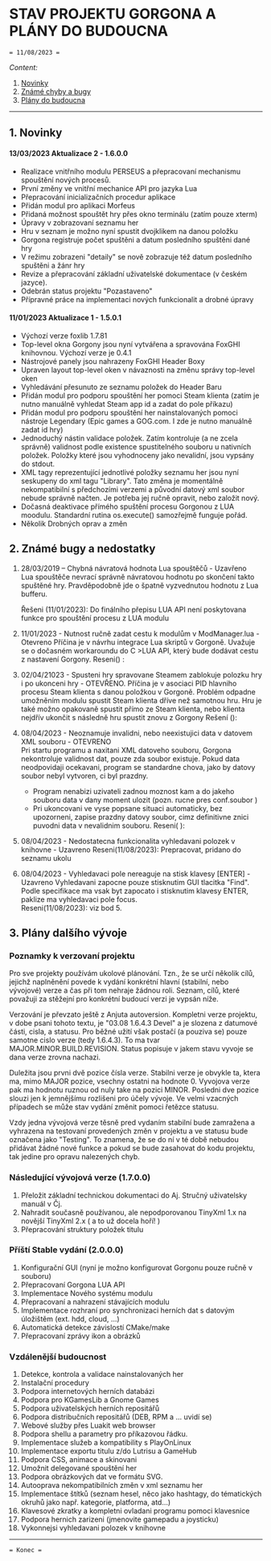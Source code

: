 # STAV PROJEKTU GORGONA A PLÁNY DO BUDOUCNA
    = 11/08/2023 =

*Content:*
  1. [Novinky](#1-Novinky)
  2. [Známé chyby a bugy](#2-Známé-bugy-a-nedostatky)
  3. [Plány do budoucna](#3-Plány-do-budoucna)
    
---
## 1. Novinky     
#### 13/03/2023 Aktualizace 2 - 1.6.0.0 
* Realizace vnitřního modulu PERSEUS a přepracovaní mechanismu spouštění nových procesů.
* První změny ve vnitřní mechanice API pro jazyka Lua  
* Přepracování inicializačních procedur aplikace  
* Přidán modul pro aplikaci Morfeus
* Přidaná možnost spouštět hry přes okno terminálu (zatím pouze xterm)
* Úpravy v zobrazovaní seznamu her
* Hru v seznam je možno nyní spustit dvojklikem na danou položku
* Gorgona registruje počet spuštěni a datum posledního spuštěni dané hry
* V režimu zobrazeni "detaily" se nově zobrazuje též datum posledního spuštěni a žánr hry
* Revize a přepracování základní uživatelské dokumentace (v českém jazyce). 
* Odebrán status projektu "Pozastaveno"
* Přípravné práce na implementaci nových funkcionalit a drobné úpravy

#### 11/01/2023 Aktualizace 1 - 1.5.0.1 
* Výchozí verze foxlib 1.7.81
* Top-level okna Gorgony jsou nyní vytvářena a spravována FoxGHI knihovnou. Výchozí verze je 0.4.1  
* Nástrojové panely jsou nahrazeny FoxGHI Header Boxy
* Upraven layout top-level oken v návaznosti na změnu správy top-level oken
* Vyhledávání přesunuto ze seznamu položek do Header Baru 
* Přidán modul pro podporu spouštění her pomoci Steam klienta (zatím je nutno manuálně vyhledat Steam app id a zadat do pole příkazu)
* Přidán modul pro podporu spouštění her nainstalovaných pomoci nástroje Legendary (Epic games a GOG.com. I zde je nutno manuálně zadat id hry)
* Jednoduchý nástin validace položek. Zatím kontroluje (a ne zcela správně) validnost podle existence spustitelného souboru u nativních položek.
  Položky které jsou vyhodnoceny jako nevalidní, jsou vypsány do stdout.
* XML tagy reprezentující jednotlivé položky seznamu her jsou nyní seskupeny do xml tagu "Library". Tato změna je momentálně nekompatibilní s předchozími 
  verzemi a původní datový xml soubor nebude správně načten. Je potřeba jej ručně opravit, nebo založit nový. 
* Dočasná deaktivace přímého spuštění procesu Gorgonou z LUA moodulu. Standardní rutina os.execute() samozřejmě funguje pořád. 
* Několik Drobných oprav a změn
    
## 2. Známé bugy a nedostatky
1. 28/03/2019 – Chybná návratová hodnota Lua spouštěčů - Uzavřeno  
   Lua spouštěče nevrací správně návratovou hodnotu po skončení takto spuštěné hry. Pravděpodobně jde o špatně vyzvednutou hodnotu z Lua bufferu.  
     
   Řešeni (11/01/2023): Do finálního přepisu LUA API není poskytovana funkce pro spouštění procesu z LUA modulu

2. 11/01/2023 - Nutnost ručně zadat cestu k modulům v ModManager.lua - Otevreno
   Příčina je v návrhu integrace Lua skriptů v Gorgoně. Uvažuje se o dočasném workaroundu do C >LUA API, který bude dodávat cestu z nastavení Gorgony.
   Reseni() :   
   
3. 02/04/21023  - Spusteni hry spravovane Steamem zablokuje polozku hry i po ukonceni hry - OTEVŘENO.
   Příčina je v asociaci PID hlavniho procesu Steam klienta s danou položkou v Gorgoně. Problém odpadne umožněním modulu spustit Steam klienta dříve než samotnou hru. Hru je také možno opakovaně spustit přímo ze Steam klienta, nebo klienta nejdřív ukončit s následně hru spustit znovu z Gorgony
   Rešení ():  

4. 08/04/2023 - Neoznamuje invalidni, nebo neexistujici data v datovem XML souboru - OTEVRENO  
   Pri startu programu a naxitani XML datoveho souboru, Gorgona nekontroluje validnost dat, pouze zda soubor existuje. Pokud data neodpovidaji ocekavani, program se standardne chova, jako by datovy soubor nebyl vytvoren, ci byl prazdny.
    - Program nenabizi uzivateli zadnou moznost kam a do jakeho souboru data v dany moment ulozit (pozn. rucne pres conf.soubor )
    - Pri ukoncovani ve vyse popsane situaci automaticky, bez upozorneni, zapise prazdny datovy soubor, cimz definitivne znici puvodni data v nevalidnim souboru.
   Reseni( ):  
   
5. 08/04/2023 - Nedostatecna funkcionalita vyhledavani polozek v knihovne - Uzavreno
   Reseni(11/08/2023): Prepracovat, pridano do seznamu ukolu  
   
6. 08/04/2023 - Vyhledavaci pole nereaguje na stisk klavesy \[ENTER\] - Uzavreno
   Vyhledavani zapocne pouze stisknutim GUI tlacitka "Find". Podle specifikace ma vsak byt zapocato i stisknutim klavesy ENTER, paklize ma vyhledavaci pole focus.  
   Reseni(11/08/2023): viz bod 5.  

## 3. Plány dalšího vývoje 
### Poznamky k verzovaní projektu
Pro sve projekty používám ukolové plánování. Tzn., že se určí několik cílů, jejichž naplněnění povede k vydání konkrétní hlavní (stabilní, nebo vývojové) verze a čas při tom nehraje žádnou roli. Seznam, cílů, které považuji za stěžejní pro konkrétní budoucí verzi je vypsán níže.   

Verzování je převzato ještě z Anjuta autoversion. Kompletni verze projektu, v dobe psani tohoto textu, je "03.08 1.6.4.3 Devel" a je slozena z datumové části, cisla, a statusu. Pro běžné užití však postačí (a pouziva se) pouze samotne cislo verze (tedy 1.6.4.3). To ma tvar MAJOR.MINOR.BUILD.REVISION. Status popisuje v jakem stavu vyvoje se dana verze zrovna nachazi. 

Duležita jsou prvni dvě pozice čísla verze. Stabilni verze je obvykle ta, ktera ma, mimo MAJOR pozice, vsechny ostatni na hodnote 0. Vyvojova verze pak ma hodnotu ruznou od nuly take na pozici MINOR. Posledni dve pozice slouzi jen k jemnějšímu rozlišeni pro účely vývoje. Ve velmi vzacných případech se může stav vydání změnit pomoci řetězce statusu. 

Vzdy jedna vývojová verze těsně pred vydaním stabilní bude zamražena a vyhrazena na testovaní provedených změn v projektu a ve statusu bude označena jako "Testing". To znamena, že se do ní v té době nebudou přidávat žádné nové funkce a pokud se bude zasahovat do kodu projektu, tak jedine pro opravu nalezených chyb.  



### Následující vývojová verze (1.7.0.0)
1. Přeložit základní technickou dokumentaci do Aj. Stručný uživatelsky manuál v Čj.
2. Nahradit současně používanou, ale nepodporovanou TinyXml 1.x na novější TinyXml 2.x ( a to už docela hoří! )
3. Přepracování struktury položek titulu

### Příští Stable vydání (2.0.0.0)
1. Konfigurační GUI (nyní je možno konfigurovat Gorgonu pouze ručně v souboru)
2. Přepracovaní Gorgona LUA API
3. Implementace Nového systému modulu
4. Přepracovaní a nahrazení stávajících modulu
5. Implementace rozhraní pro synchronizaci herních dat s datovým úložištěm (ext. hdd, cloud, ...)
6. Automatická detekce závislostí CMake/make
7. Přepracovaní zprávy ikon a obrázků

### Vzdálenější budoucnost
1. Detekce, kontrola a validace nainstalovaných her
2. Instalační procedury
3. Podpora internetových herních databázi
4. Podpora pro KGamesLib a Gnome Games
5. Podpora uživatelských herních repositářů
6. Podpora distribučních repositářů (DEB, RPM a ... uvidí se)
7. Webové služby přes Luakit web browser
8. Podpora shellu a parametry pro příkazovou řádku.
9. Implementace služeb a kompatibility s PlayOnLinux
10. Implementace exportu titulu z/do Lutrisu a GameHub
11. Podpora CSS, animace a skinovani
12. Umožnit delegované spouštění her 
13. Podpora obrázkových dat ve formátu SVG.
14. Autooprava nekompatibilních změn v xml seznamu her
16. Implementace štítků (seznam hesel, něco jako hashtagy, do tématických okruhů jako např. kategorie, platforma, atd...) 
17. Klavesové zkratky a kompletni ovladani programu pomoci klavesnice
18. Podpora hernich zarizeni (jmenovite gamepadu a joysticku)
19. Vykonnejsi vyhledavani polozek v knihovne

---

    = Konec =
